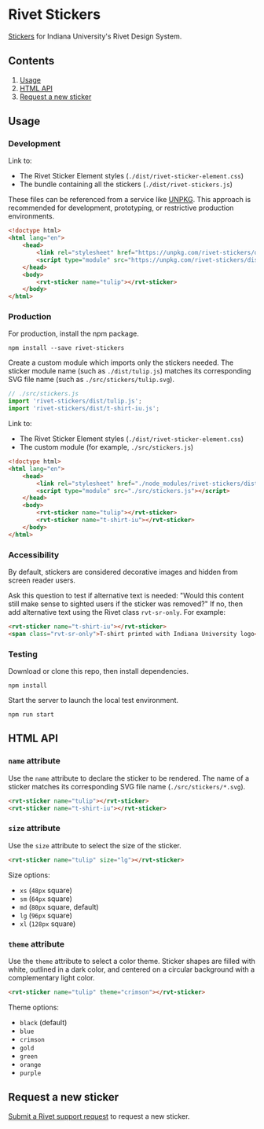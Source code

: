 # Rivet Stickers

[Stickers](https://rivet.iu.edu/icons-stickers/) for Indiana University's Rivet Design System.

## Contents

1. [Usage](#usage)
1. [HTML API](#html-api)
1. [Request a new sticker](#request-a-new-sticker)

## Usage

### Development

Link to:

- The Rivet Sticker Element styles (`./dist/rivet-sticker-element.css`)
- The bundle containing all the stickers (`./dist/rivet-stickers.js`)

These files can be referenced from a service like [UNPKG](https://unpkg.com/browse/rivet-stickers/). This approach is recommended for development, prototyping, or restrictive production environments.

```html
<!doctype html>
<html lang="en">
	<head>
		<link rel="stylesheet" href="https://unpkg.com/rivet-stickers/dist/rivet-sticker-element.css">
		<script type="module" src="https://unpkg.com/rivet-stickers/dist/rivet-stickers.js"></script>
	</head>
	<body>
		<rvt-sticker name="tulip"></rvt-sticker>
	</body>
</html>
```

### Production

For production, install the npm package.

```
npm install --save rivet-stickers
```

Create a custom module which imports only the stickers needed. The sticker module name (such as `./dist/tulip.js`) matches its corresponding SVG file name (such as `./src/stickers/tulip.svg`).

```js
// ./src/stickers.js
import 'rivet-stickers/dist/tulip.js';
import 'rivet-stickers/dist/t-shirt-iu.js';
```

Link to:

- The Rivet Sticker Element styles (`./dist/rivet-sticker-element.css`)
- The custom module (for example, `./src/stickers.js`)

```html
<!doctype html>
<html lang="en">
	<head>
		<link rel="stylesheet" href="./node_modules/rivet-stickers/dist/rivet-sticker-element.css">
		<script type="module" src="./src/stickers.js"></script>
	</head>
	<body>
		<rvt-sticker name="tulip"></rvt-sticker>
		<rvt-sticker name="t-shirt-iu"></rvt-sticker>
	</body>
</html>
```

### Accessibility

By default, stickers are considered decorative images and hidden from screen reader users.

Ask this question to test if alternative text is needed: "Would this content still make sense to sighted users if the sticker was removed?" If no, then add alternative text using the Rivet class `rvt-sr-only`. For example:

```html
<rvt-sticker name="t-shirt-iu"></rvt-sticker>
<span class="rvt-sr-only">T-shirt printed with Indiana University logo</span>
```

### Testing

Download or clone this repo, then install dependencies.

```
npm install
```

Start the server to launch the local test environment.

```
npm run start
```

## HTML API

### `name` attribute

Use the `name` attribute to declare the sticker to be rendered. The name of a sticker matches its corresponding SVG file name (`./src/stickers/*.svg`).

```html
<rvt-sticker name="tulip"></rvt-sticker>
<rvt-sticker name="t-shirt-iu"></rvt-sticker>
```

### `size` attribute

Use the `size` attribute to select the size of the sticker.

```html
<rvt-sticker name="tulip" size="lg"></rvt-sticker>
```

Size options:

- `xs` (`48px` square)
- `sm` (`64px` square)
- `md` (`80px` square, default)
- `lg` (`96px` square)
- `xl` (`128px` square)

### `theme` attribute

Use the `theme` attribute to select a color theme. Sticker shapes are filled with white, outlined in a dark color, and centered on a circular background with a complementary light color.

```html
<rvt-sticker name="tulip" theme="crimson"></rvt-sticker>
```

Theme options:

- `black` (default)
- `blue`
- `crimson`
- `gold`
- `green`
- `orange`
- `purple`

## Request a new sticker

[Submit a Rivet support request](https://rivet.uits.iu.edu/help/#support-request-form) to request a new sticker.
